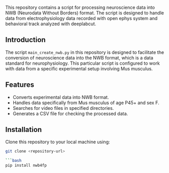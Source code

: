 This repository contains a script for processing neuroscience data into NWB (Neurodata Without Borders) format. The script is designed to handle data from electrophysiology data recorded with open ephys system and behavioral track analyzed with deeplabcut.

## Introduction

The script `main_create_nwb.py` in this repository is designed to facilitate the conversion of neuroscience data into the NWB format, which is a data standard for neurophysiology. This particular script is configured to work with data from a specific experimental setup involving Mus musculus.

## Features

- Converts experimental data into NWB format.
- Handles data specifically from Mus musculus of age P45+ and sex F.
- Searches for video files in specified directories.
- Generates a CSV file for checking the processed data.

## Installation

Clone this repository to your local machine using:

```bash
git clone <repository-url>

```bash
pip install nwb4fp

